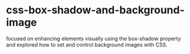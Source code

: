 # css-box-shadow-and-background-image
focused on enhancing elements visually using the box-shadow property and explored how to set and control background images with CSS.
